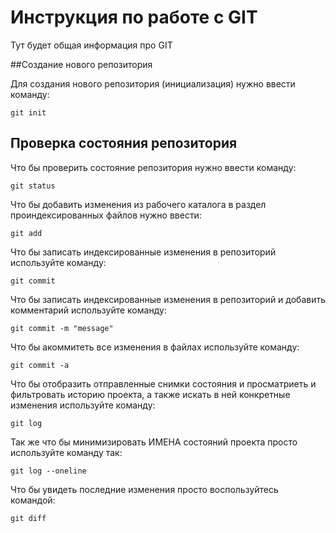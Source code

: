 # Инструкция по работе с GIT

Тут будет общая информация про GIT

##Создание нового репозитория

Для создания нового репозитория (инициализация) нужно ввести команду:

    git init

## Проверка состояния репозитория

Что бы проверить состояние репозитория нужно ввести команду:

    git status
    
Что бы добавить изменения из рабочего каталога в раздел проиндексированных файлов нужно ввести:

    git add

Что бы записать индексированные изменения в репозиторий используйте команду:

    git commit

Что бы записать индексированные изменения в репозиторий и добавить комментарий используйте команду:

    git commit -m "message"

Что бы акоммитеть все изменения в файлах используйте команду:

    git commit -a

Что бы отобразить отправленные снимки состояния и просматриеть и фильтровать историю проекта, а также искать в ней конкретные изменения используйте команду:

    git log

Так же что бы минимизировать ИМЕНА состояний проекта просто используйте команду так:

    git log --oneline

Что бы увидеть последние изменения просто воспользуйтесь командой:

    git diff

    